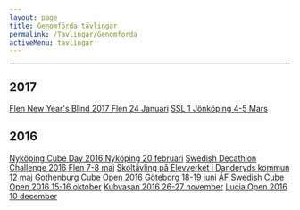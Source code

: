 ```yaml
---
layout: page
title: Genomförda tävlingar
permalink: /Tavlingar/Genomforda
activeMenu: tavlingar
---
```

<hr>

## 2017
<div class="list-group">
  <a class="list-group-item" target="_blank" href="https://www.worldcubeassociation.org/competitions/FlenNewYearsBlind2017">Flen New Year's Blind 2017 Flen 24 Januari</a>
  <a class="list-group-item" target="_blank" href="https://www.worldcubeassociation.org/competitions/SSL1Jonkoping2017">SSL 1 Jönköping 4-5 Mars</a>
</div>

## 2016
<div class="list-group">
  <a class="list-group-item" target="_blank" href="https://www.worldcubeassociation.org/competitions/NykopingCubeDay2016">Nyköping Cube Day 2016  Nyköping 20 februari</a>
  <a class="list-group-item" target="_blank" href="https://www.worldcubeassociation.org/competitions/SwedishDecathlonChallenge2016">Swedish Decathlon Challenge 2016 Flen 7-8 maj</a>
  <a class="list-group-item" target="_blank" href="http://www.elevverket.se/filearea_146.html">Skoltävling på Elevverket i Danderyds kommun 12 maj</a>
  <a class="list-group-item" target="_blank" href="https://www.worldcubeassociation.org/competitions/GothenburgOpen2016">Gothenburg Cube Open 2016 Göteborg 18-19 juni</a>
  <a class="list-group-item" target="_blank" href="https://www.worldcubeassociation.org/competitions/AFSwedishCubeOpen2016">ÅF Swedish Cube Open 2016 15-16 oktober</a>
  <a class="list-group-item" target="_blank" href="https://www.worldcubeassociation.org/competitions/Kubvasan2016">Kubvasan 2016 26-27 november</a>
  <a class="list-group-item" target="_blank" href="https://www.worldcubeassociation.org/competitions/LuciaOpen2016">Lucia Open 2016 10 december</a>               
</div>